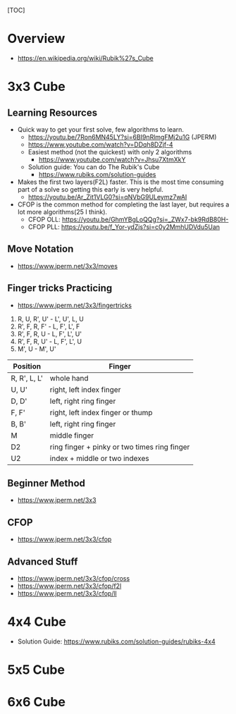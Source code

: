 [TOC]

# Overview

- https://en.wikipedia.org/wiki/Rubik%27s_Cube

# 3x3 Cube

## Learning Resources

- Quick way to get your first solve, few algorithms to learn.
    + https://youtu.be/7Ron6MN45LY?si=6BI9nRlmgFMj2u1G (JPERM)
    + https://www.youtube.com/watch?v=DDqh8DZjf-4
    + Easiest method (not the quickest) with only 2 algorithms
        * https://www.youtube.com/watch?v=Jhsu7XtmXkY
    + Solution guide: You can do The Rubik's Cube
        * https://www.rubiks.com/solution-guides
- Makes the first two layers(F2L) faster. This is the most time
  consuming part of a solve so getting this early is very helpful.
    + https://youtu.be/Ar_Zit1VLG0?si=qNVbG9ULeymz7wAI
- CFOP is the common method for completing the last layer, but requires
  a lot more algorithms(25 I think).
    + CFOP OLL: https://youtu.be/GhmYBgLoQQg?si=_ZWx7-bk9RdB80H-
    + CFOP PLL: https://youtu.be/f_Yor-ydZjs?si=c0y2MmhUDVdu5Uan

## Move Notation

- https://www.jperm.net/3x3/moves

## Finger tricks Practicing

- https://www.jperm.net/3x3/fingertricks

1. R, U, R', U' - L', U', L, U
2. R', F, R, F' - L, F', L', F
3. R', F, R, U - L, F', L', U'
4. R', F, R, U' - L, F', L', U
5. M', U - M', U'

| Position     | Finger                                       |
| -            | -                                            |
| R, R', L, L' | whole hand                                   |
| U, U'        | right, left index finger                     |
| D, D'        | left, right ring finger                      |
| F, F'        | right, left index finger or thump            |
| B, B'        | left, right ring finger                      |
| M            | middle finger                                |
| D2           | ring finger + pinky or two times ring finger |
| U2           | index + middle or two indexes                |

## Beginner Method

- https://www.jperm.net/3x3

## CFOP

- https://www.jperm.net/3x3/cfop

## Advanced Stuff

- https://www.jperm.net/3x3/cfop/cross
- https://www.jperm.net/3x3/cfop/f2l
- https://www.jperm.net/3x3/cfop/ll

# 4x4 Cube

- Solution Guide: https://www.rubiks.com/solution-guides/rubiks-4x4

# 5x5 Cube

# 6x6 Cube

